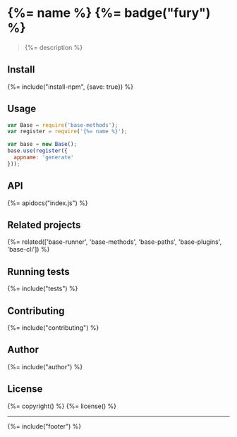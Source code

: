 # {%= name %} {%= badge("fury") %}

> {%= description %}

## Install
{%= include("install-npm", {save: true}) %}

## Usage

```js
var Base = require('base-methods');
var register = require('{%= name %}');

var base = new Base();
base.use(register({
  appname: 'generate'
}));
```

## API
{%= apidocs("index.js") %}

## Related projects
{%= related(['base-runner', 'base-methods', 'base-paths', 'base-plugins', 'base-cli']) %}  

## Running tests
{%= include("tests") %}

## Contributing
{%= include("contributing") %}

## Author
{%= include("author") %}

## License
{%= copyright() %}
{%= license() %}

***

{%= include("footer") %}
